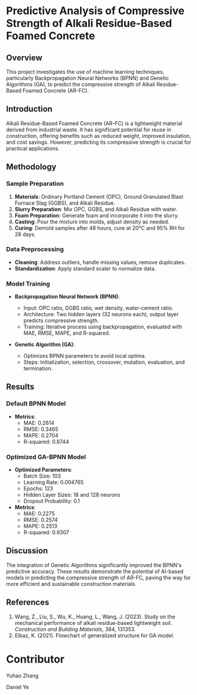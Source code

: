 # Predictive Analysis of Compressive Strength of Alkali Residue-Based Foamed Concrete

## Overview
This project investigates the use of machine learning techniques, particularly Backpropagation Neural Networks (BPNN) and Genetic Algorithms (GA), to predict the compressive strength of Alkali Residue-Based Foamed Concrete (AR-FC).

## Introduction
Alkali Residue-Based Foamed Concrete (AR-FC) is a lightweight material derived from industrial waste. It has significant potential for reuse in construction, offering benefits such as reduced weight, improved insulation, and cost savings. However, predicting its compressive strength is crucial for practical applications.

## Methodology
### Sample Preparation
1. **Materials**: Ordinary Portland Cement (OPC), Ground Granulated Blast Furnace Slag (GGBS), and Alkali Residue.
2. **Slurry Preparation**: Mix OPC, GGBS, and Alkali Residue with water.
3. **Foam Preparation**: Generate foam and incorporate it into the slurry.
4. **Casting**: Pour the mixture into molds, adjust density as needed.
5. **Curing**: Demold samples after 48 hours, cure at 20°C and 95% RH for 28 days.

### Data Preprocessing
- **Cleaning**: Address outliers, handle missing values, remove duplicates.
- **Standardization**: Apply standard scaler to normalize data.

### Model Training
- **Backpropagation Neural Network (BPNN)**:
  - Input: OPC ratio, GGBS ratio, wet density, water-cement ratio.
  - Architecture: Two hidden layers (32 neurons each), output layer predicts compressive strength.
  - Training: Iterative process using backpropagation, evaluated with MAE, RMSE, MAPE, and R-squared.

- **Genetic Algorithm (GA)**:
  - Optimizes BPNN parameters to avoid local optima.
  - Steps: Initialization, selection, crossover, mutation, evaluation, and termination.

## Results
### Default BPNN Model
- **Metrics**:
  - MAE: 0.2614
  - RMSE: 0.3465
  - MAPE: 0.2704
  - R-squared: 0.8744

### Optimized GA-BPNN Model
- **Optimized Parameters**:
  - Batch Size: 103
  - Learning Rate: 0.004765
  - Epochs: 123
  - Hidden Layer Sizes: 18 and 128 neurons
  - Dropout Probability: 0.1
- **Metrics**:
  - MAE: 0.2275
  - RMSE: 0.2574
  - MAPE: 0.2513
  - R-squared: 0.9307

## Discussion
The integration of Genetic Algorithms significantly improved the BPNN's predictive accuracy. These results demonstrate the potential of AI-based models in predicting the compressive strength of AR-FC, paving the way for more efficient and sustainable construction materials.

## References
1. Wang, Z., Liu, S., Wu, K., Huang, L., Wang, J. (2023). Study on the mechanical performance of alkali residue-based lightweight soil. *Construction and Building Materials*, 384, 131353.
2. Elbaz, K. (2021). Flowchart of generalized structure for GA model. 

# Contributor
Yuhao Zhang


Daniel Ye
